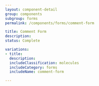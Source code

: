 ```yaml
---
layout: component-detail
group: components
subgroup: forms
permalink: /components/forms/comment-form

title: Comment Form
description:
status: Complete

variations:
- title:
  description:
  includeClassification: molecules
  includeCategory: forms
  includeName: comment-form

---
```

